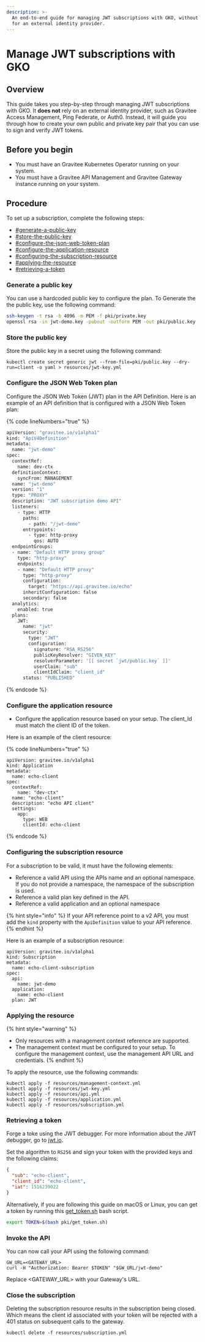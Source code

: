 ```yaml
---
description: >-
  An end-to-end guide for managing JWT subscriptions with GKO, without the need
  for an external identity provider.
---
```


# Manage JWT subscriptions with GKO

## Overview

This guide takes you step-by-step through managing JWT subscriptions with GKO. It **does not** rely on an external identity provider, such as Gravitee Access Management, Ping Federate, or Auth0. Instead, it will guide you through how to create your own public and private key pair that you can use to sign and verify JWT tokens.

## Before you begin

* You must have an Gravitee Kubernetes Operator running on your system.
* You must have a Gravitee API Management and Gravitee Gateway instance running on your system.

## Procedure

To set up a subscription, complete the following steps:&#x20;

* [#generate-a-public-key](manage-jwt-subscriptions-with-gko.md#generate-a-public-key "mention")
* [#store-the-public-key](manage-jwt-subscriptions-with-gko.md#store-the-public-key "mention")
* [#configure-the-json-web-token-plan](manage-jwt-subscriptions-with-gko.md#configure-the-json-web-token-plan "mention")
* [#configure-the-application-resource](manage-jwt-subscriptions-with-gko.md#configure-the-application-resource "mention")
* [#configuring-the-subscription-resource](manage-jwt-subscriptions-with-gko.md#configuring-the-subscription-resource "mention")
* [#applying-the-resource](manage-jwt-subscriptions-with-gko.md#applying-the-resource "mention")
* [#retrieving-a-token](manage-jwt-subscriptions-with-gko.md#retrieving-a-token "mention")

### Generate a public key

You can use a hardcoded public key to configure the plan. To Generate the the public key, use the following command:

```bash
ssh-keygen -t rsa -b 4096 -m PEM -f pki/private.key
openssl rsa -in jwt-demo.key -pubout -outform PEM -out pki/public.key
```

### Store the public key

Store the public key in a secret using the following command:&#x20;

```
kubectl create secret generic jwt --from-file=pki/public.key --dry-run=client -o yaml > resources/jwt-key.yml
```

### Configure the JSON Web Token plan

Configure the JSON Web Token (JWT) plan in the API Definition. Here is an example of an API definition that is configured with a JSON Web Token plan:

{% code lineNumbers="true" %}
```bash
apiVersion: "gravitee.io/v1alpha1"
kind: "ApiV4Definition"
metadata:
  name: "jwt-demo"
spec:
  contextRef:
    name: dev-ctx
  definitionContext:
    syncFrom: MANAGEMENT
  name: "jwt-demo"
  version: "1"
  type: "PROXY"
  description: "JWT subscription demo API"
  listeners:
    - type: HTTP
      paths:
        - path: "/jwt-demo"
      entrypoints:
        - type: http-proxy
          qos: AUTO
  endpointGroups:
  - name: "Default HTTP proxy group"
    type: "http-proxy"
    endpoints:
    - name: "Default HTTP proxy"
      type: "http-proxy"
      configuration:
        target: "https://api.gravitee.io/echo"
      inheritConfiguration: false
      secondary: false
  analytics:
    enabled: true
  plans:
    JWT:
      name: "jwt"
      security:
        type: "JWT"
        configuration:
          signature: "RSA_RS256"
          publicKeyResolver: "GIVEN_KEY"
          resolverParameter: '[[ secret `jwt/public.key` ]]'
          userClaim: "sub"
          clientIdClaim: "client_id"
      status: "PUBLISHED"
```
{% endcode %}

### Configure the application resource

* Configure the application resource based on your setup. The client\_Id must match the client ID of the token.

Here is an example of the client resource:

{% code lineNumbers="true" %}
```
apiVersion: gravitee.io/v1alpha1
kind: Application
metadata:
  name: echo-client
spec:
  contextRef:
    name: "dev-ctx"
  name: "echo-client"
  description: "echo API client"
  settings:
    app:
      type: WEB
      clientId: echo-client
```
{% endcode %}

### Configuring the subscription resource

For a subscription to be valid, it must have the following elements:

* Reference a valid API using the APIs name and an optional namespace. If you do not provide a namespace, the namespace of the subscription is used.
* Reference a valid plan key defined in the API.
* Reference a valid application and an optional namespace

{% hint style="info" %}
If your API reference point to a v2 API, you must add the `kind` property with the `ApiDefinition` value to your API reference.
{% endhint %}

Here is an example of a subscription resource:

```
apiVersion: gravitee.io/v1alpha1
kind: Subscription
metadata:
  name: echo-client-subscription
spec:
  api:
    name: jwt-demo
  application: 
    name: echo-client
  plan: JWT
```

### Applying the resource

{% hint style="warning" %}
* Only resources with a management context reference are supported.
* The management context must be configured to your setup. To configure the management context, use the management API URL and credentials.
{% endhint %}

To apply the resource, use the following commands:

```
kubectl apply -f resources/management-context.yml
kubectl apply -f resources/jwt-key.yml
kubectl apply -f resources/api.yml
kubectl apply -f resources/application.yml
kubectl apply -f resources/subscription.yml
```

### Retrieving a token

Forge a toke using the JWT debugger. For more information about the JWT debugger, go to [jwt.io](https://jwt.io/).

Set the algorithm to `RS256` and sign your token with the provided keys and the following claims:

```json
{
  "sub": "echo-client",
  "client_id": "echo-client",
  "iat": 1516239022
}
```

Alternatively, if you are following this guide on macOS or Linux, you can get a token by running this [get\_token.sh](https://github.com/gravitee-io/gravitee-kubernetes-operator/blob/master/examples/usecase/subscribe-to-jwt-plan/pki/get_token.sh) bash script.

```sh
export TOKEN=$(bash pki/get_token.sh)
```

### Invoke the API

You can now call your API using the following command:

```
GW_URL=<GATEWAY_URL>
curl -H "Authorization: Bearer $TOKEN" "$GW_URL/jwt-demo"
```

Replace \<GATEWAY\_URL> with your Gateway's URL.

### Close the subscription

Deleting the subscription resource results in the subscription being closed. Which means the client id associated with your token will be rejected with a 401 status on subsequent calls to the gateway.

```
kubectl delete -f resources/subscription.yml
```
